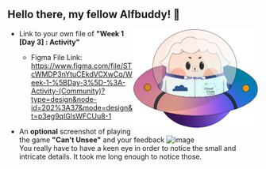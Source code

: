 ## Hello there, my fellow Alfbuddy! 💖

<img align="right" width="250px" src="../../assets/alf/alf-ufo.png">


- Link to your own file of **"Week 1 [Day 3] : Activity"**
  - Figma File Link:<br>
  https://www.figma.com/file/STcWMDP3nYtuCEkdVCXwCq/Week-1-%5BDay-3%5D-%3A-Activity-(Community)?type=design&node-id=202%3A37&mode=design&t=p3eg9qIGlsWFCUu8-1

- An **optional** screenshot of playing the game **"Can't Unsee"** and your feedback
![image](https://github.com/kasrych/AWSCC-CodeQuest-UI-UX/assets/117335742/acbd91fd-3261-47d1-b1c5-2583d5021af2)<br>
You really have to have a keen eye in order to notice the small and intricate details. It took me long enough to notice those.
